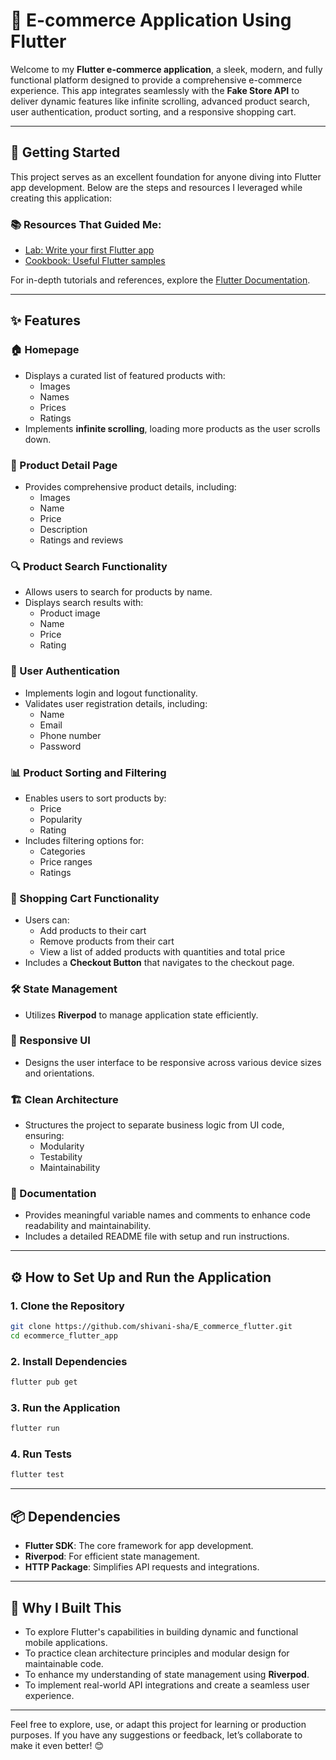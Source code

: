 # **🌟 E-commerce Application Using Flutter**

Welcome to my **Flutter e-commerce application**, a sleek, modern, and fully functional platform designed to provide a comprehensive e-commerce experience. This app integrates seamlessly with the **Fake Store API** to deliver dynamic features like infinite scrolling, advanced product search, user authentication, product sorting, and a responsive shopping cart.

---

## **🚀 Getting Started**

This project serves as an excellent foundation for anyone diving into Flutter app development. Below are the steps and resources I leveraged while creating this application:

### **📚 Resources That Guided Me**:
- [Lab: Write your first Flutter app](https://flutter.dev/docs/get-started/codelab)
- [Cookbook: Useful Flutter samples](https://flutter.dev/docs/cookbook)

For in-depth tutorials and references, explore the [Flutter Documentation](https://flutter.dev/docs).

---

## **✨ Features**

### **🏠 Homepage**
- Displays a curated list of featured products with:
  - Images
  - Names
  - Prices
  - Ratings
- Implements **infinite scrolling**, loading more products as the user scrolls down.

### **📄 Product Detail Page**
- Provides comprehensive product details, including:
  - Images
  - Name
  - Price
  - Description
  - Ratings and reviews

### **🔍 Product Search Functionality**
- Allows users to search for products by name.
- Displays search results with:
  - Product image
  - Name
  - Price
  - Rating

### **🔐 User Authentication**
- Implements login and logout functionality.
- Validates user registration details, including:
  - Name
  - Email
  - Phone number
  - Password

### **📊 Product Sorting and Filtering**
- Enables users to sort products by:
  - Price
  - Popularity
  - Rating
- Includes filtering options for:
  - Categories
  - Price ranges
  - Ratings

### **🛒 Shopping Cart Functionality**
- Users can:
  - Add products to their cart
  - Remove products from their cart
  - View a list of added products with quantities and total price
- Includes a **Checkout Button** that navigates to the checkout page.

### **🛠️ State Management**
- Utilizes **Riverpod** to manage application state efficiently.

### **📱 Responsive UI**
- Designs the user interface to be responsive across various device sizes and orientations.

### **🏗️ Clean Architecture**
- Structures the project to separate business logic from UI code, ensuring:
  - Modularity
  - Testability
  - Maintainability

### **📝 Documentation**
- Provides meaningful variable names and comments to enhance code readability and maintainability.
- Includes a detailed README file with setup and run instructions.

---

## **⚙️ How to Set Up and Run the Application**

### **1. Clone the Repository**
```bash
git clone https://github.com/shivani-sha/E_commerce_flutter.git
cd ecommerce_flutter_app
```

### **2. Install Dependencies**
```bash
flutter pub get
```

### **3. Run the Application**
```bash
flutter run
```

### **4. Run Tests**
```bash
flutter test
```

---

## **📦 Dependencies**

- **Flutter SDK**: The core framework for app development.
- **Riverpod**: For efficient state management.
- **HTTP Package**: Simplifies API requests and integrations.

---

## **🌈 Why I Built This**

- To explore Flutter's capabilities in building dynamic and functional mobile applications.
- To practice clean architecture principles and modular design for maintainable code.
- To enhance my understanding of state management using **Riverpod**.
- To implement real-world API integrations and create a seamless user experience.

---

Feel free to explore, use, or adapt this project for learning or production purposes. If you have any suggestions or feedback, let’s collaborate to make it even better! 😊
